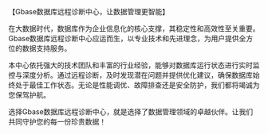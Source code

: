 【Gbase数据库远程诊断中心，让数据管理更智能】

在大数据时代，数据库作为企业信息化的核心支撑，其稳定性和高效性至关重要。Gbase数据库远程诊断中心应运而生，以专业技术和先进理念，为用户提供全方位的数据支持服务。

本中心依托强大的技术团队和丰富的行业经验，能够对数据库运行状态进行实时监控与深度分析。通过远程诊断，及时发现潜在问题并提供优化建议，确保数据库始终处于最佳工作状态。无论是性能调优、故障排查还是安全防护，我们都将竭诚为您保驾护航。

选择Gbase数据库远程诊断中心，就是选择了数据管理领域的卓越伙伴。让我们共同守护您的每一份珍贵数据！
